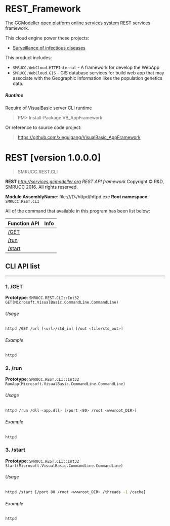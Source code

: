 # REST_Framework
[The GCModeller open platform online services system](http://services.gcmodeller.org) REST services framework.

This cloud engine power these projects:

+ [Surveillance of infectious diseases](http://120.76.195.65/)

This product includes:

+ ``SMRUCC.WebCloud.HTTPInternal`` - A framework for develop the WebApp
+ ``SMRUCC.WebCloud.GIS`` - GIS database services for build web app that may associate with the Geographic Information likes the population genetics data.

##### Runtime

Require of VisualBasic server CLI runtime

> PM> Install-Package VB_AppFramework

Or reference to source code project:

> https://github.com/xieguigang/VisualBasic_AppFramework


# REST [version 1.0.0.0]
> SMRUCC.REST.CLI

<!--more-->

**REST**
_http://services.gcmodeller.org REST API framework_
Copyright © R&D, SMRUCC 2016. All rights reserved.

**Module AssemblyName**: file:///D:/httpd/httpd.exe
**Root namespace**: ``SMRUCC.REST.CLI``


All of the command that available in this program has been list below:

|Function API|Info|
|------------|----|
|[/GET](#/GET)||
|[/run](#/run)||
|[/start](#/start)||


## CLI API list
--------------------------
<h3 id="/GET"> 1. /GET</h3>


**Prototype**: ``SMRUCC.REST.CLI::Int32 GET(Microsoft.VisualBasic.CommandLine.CommandLine)``

###### Usage
```bash
httpd /GET /url [<url>/std_in] [/out <file/std_out>]
```
###### Example
```bash
httpd
```
<h3 id="/run"> 2. /run</h3>


**Prototype**: ``SMRUCC.REST.CLI::Int32 RunApp(Microsoft.VisualBasic.CommandLine.CommandLine)``

###### Usage
```bash
httpd /run /dll <app.dll> [/port <80> /root <wwwroot_DIR>]
```
###### Example
```bash
httpd
```
<h3 id="/start"> 3. /start</h3>


**Prototype**: ``SMRUCC.REST.CLI::Int32 Start(Microsoft.VisualBasic.CommandLine.CommandLine)``

###### Usage
```bash
httpd /start [/port 80 /root <wwwroot_DIR> /threads -1 /cache]
```
###### Example
```bash
httpd
```
